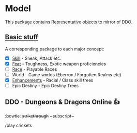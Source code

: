 # Model
<!-- @suppress UnexpandedAcronym SymbolWithSpace ParenthesizedSentence -->
This package contains Representative objects to mirror of DDO.


## [Basic stuff](- "Categories")
A corresponding package to each major concept:

* [x] [Skill](skill/SkillSpec.html "c:run") - Sneak, Attack etc.
* [x] [Feat](feats/Feats.html "c:run") - Toughness, Exotic weapon proficiencies
* [ ] [Race](races/Races.html "c:run") - Playable Races
* [ ] World - Game worlds (Eberron / Forgotten Realms etc)
* [x] [Enhancements](enhancement/Enhancement.html "c:run") - Racial / Class skill trees
* [ ] Epic Destiny - Epic Destiny Trees

## DDO - Dungeons & Dragons Online :thumbsup:

:bowtie:
~~strikethrough~~ ~subscript~

/play crickets